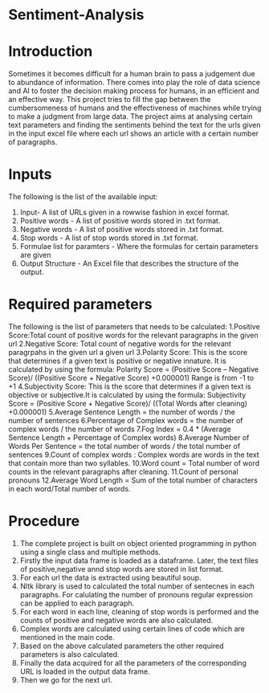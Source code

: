 # Sentiment-Analysis
# Introduction
Sometimes it becomes difficult for a human brain to pass a judgement due to abundance of information. There comes into play the role of data science and AI to foster the decision making process for humans, in an efficient and an effective way. This project tries to fill the gap between the cumbersomeness of humans and the effectiveness of machines while trying to make a judgment from large data.
The project aims at analysing certain text parameters and finding the sentiments behind the text for the urls given in the input excel file
where each url shows an article with a certain number of paragraphs.

# Inputs
The following is the list of the available input:<br />
1. Input-  A list of URLs given in a rowwise fashion in excel format.
2. Positive words - A list of positive words stored in .txt format.
3. Negative words - A list of positive words stored in .txt format.
4. Stop words -  A list of stop words stored in .txt format.
6. Formulae list for paramters - Where the formulas for certain parameters are given
5. Output Structure - An Excel file that describes the structure of the output.

# Required parameters
The following is the list of parameters that needs to be calculated:
1.Positive Score:Total count of positive words for the relevant paragraphs in the given url
2.Negative Score: Total count of negative words for the relevant paragrpahs in the given url a given url
3.Polarity Score: This is the score that determines if a given text is positive or negative innature. It is calculated by using the formula:
 Polarity Score = (Positive Score – Negative Score)/ ((Positive Score + Negative Score) +0.000001)
 Range is from -1 to +1
4.Subjectivity Score: This is the score that determines if a given text is objective or subjective.It is calculated by using the formula:
 Subjectivity Score = (Positive Score + Negative Score)/ ((Total Words after cleaning) +0.000001)
5.Average Sentence Length = the number of words / the number of sentences
6.Percentage of Complex words = the number of complex words / the number of words
7.Fog Index = 0.4 * (Average Sentence Length + Percentage of Complex words)
8.Average Number of Words Per Sentence = the total number of words / the total number of sentences
9.Count of complex words : Complex words are words in the text that contain more than two syllables.
10.Word count = Total number of word counts in the relevant paragraphs after cleaning.
11.Count of personal pronouns
12.Average Word Length = Sum of the total number of characters in each word/Total number of words.

# Procedure 
1. The complete project is built on object oriented programming in python using a single class and multiple methods.
2. Firstly the input data frame is loaded as a dataframe. Later, the text files of positive,negative annd stop words are stored in list format.
3. For each url the data is extracted using beautiful soup.
4. Nltk library is used to calculated the total number of sentecnes in each paragraphs. For calulating the number of pronouns regular expression can be applied to each paragraph.
5. For each word in each line, cleaning of stop words is performed and the counts of positive and negative words are also calculated.
6. Complex words are calculated using certain lines of code which are mentioned in the main code.
7. Based on the above calculated parameters the other required parameters is also calculated.
8. Finally the data acquired for all the parameters of the corresponding URL is loaded in the output data frame.
9. Then we go for the next url.





 
